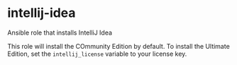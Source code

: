 # intellij-idea

Ansible role that installs IntelliJ Idea

This role will install the COmmunity Edition by default.
To install the Ultimate Edition, set the `intellij_license` variable to your license key.
